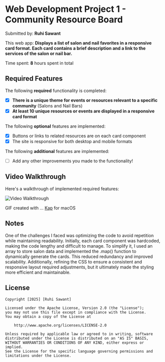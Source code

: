 # Web Development Project 1 - Community Resource Board

Submitted by: **Ruhi Sawant**

This web app: **Displays a list of salon and nail favorites in a responsive card format. Each card contains a brief description and a link to the services of the salon or nail bar.**

Time spent: **8** hours spent in total

## Required Features

The following **required** functionality is completed:

- [x] **There is a unique theme for events or resources relevant to a specific community** (Salons and Nail Bars)
- [x] **At least 10 unique resources or events are displayed in a responsive card format**

The following **optional** features are implemented:

- [x] Buttons or links to related resources are on each card component
- [x] The site is responsive for both desktop and mobile formats

The following **additional** features are implemented:

* [ ] Add any other improvements you made to the functionality!

## Video Walkthrough

Here's a walkthrough of implemented required features:

<img src='..assets/CommunityBoard.gif' title='Video Walkthrough' width='' alt='Video Walkthrough' />

GIF created with ... [Kap](https://getkap.co/) for macOS

## Notes

One of the challenges I faced was optimizing the code to avoid repetition while maintaining readability. Initially, each card component was hardcoded, making the code lengthy and difficult to manage. To simplify it, I used an array to store salon data and implemented the .map() function to dynamically generate the cards. This reduced redundancy and improved scalability. Additionally, refining the CSS to ensure a consistent and responsive layout required adjustments, but it ultimately made the styling more efficient and maintainable.

## License

    Copyright [2025] [Ruhi Sawant]

    Licensed under the Apache License, Version 2.0 (the "License");
    you may not use this file except in compliance with the License.
    You may obtain a copy of the License at

        http://www.apache.org/licenses/LICENSE-2.0

    Unless required by applicable law or agreed to in writing, software
    distributed under the License is distributed on an "AS IS" BASIS,
    WITHOUT WARRANTIES OR CONDITIONS OF ANY KIND, either express or implied.
    See the License for the specific language governing permissions and
    limitations under the License.
